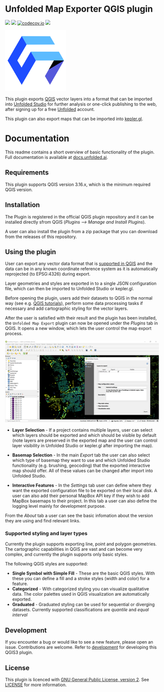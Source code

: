 # Unfolded Map Exporter QGIS plugin

![](https://github.com/UnfoldedInc/qgis-plugin/workflows/Tests/badge.svg)
![](https://github.com/UnfoldedInc/qgis-plugin/workflows/TestsLTR/badge.svg)
[![codecov.io](https://codecov.io/github/UnfoldedInc/qgis-plugin/coverage.svg?branch=master)](https://codecov.io/github/UnfoldedInc/qgis-plugin?branch=master)
![](https://github.com/UnfoldedInc/qgis-plugin/workflows/Release/badge.svg)

<img src="docs/imgs/uf_qgis_logo.svg" width="200" height="200">

This plugin exports [QGIS](http://qgis.org/) vector layers into a format that can be imported into  [Unfolded Studio](https://studio.unfolded.ai/) for further analysis or one-click publishing to the web, after signing up for a free [Unfolded](https://unfolded.ai/) account.

This plugin can also export maps that can be imported into [kepler.gl](https://kepler.gl/).

# Documentation 

This readme contains a short overview of basic functionality of the plugin. Full documentation is available at [docs.unfolded.ai](https://docs.unfolded.ai/integrations/qgis).

## Requirements

This plugin supports QGIS version 3.16.x, which is the minimum required QGIS version. 

## Installation

The Plugin is registered in the official QGIS plugin repository and it can be installed directly sfrom QGIS (*Plugins --> Manage and Install Plugins*). 

A user can also install the plugin from a zip package that you can download from the releases of this repository. 

## Using the plugin

User can export any vector data format that is [supported in QGIS](https://docs.qgis.org/3.16/en/docs/user_manual/working_with_vector/index.html) and the data can be in any known coordinate reference system as it is automatically reprojected (to EPSG:4326) during export. 

Layer geometries and styles are exported in to a single JSON configuration file, which can then be imported to Unfolded Studio or kepler.gl. 

Before opening the plugin, users add their datasets to QGIS in the normal way (see e.g. [QGIS tutorials](https://www.qgistutorials.com/en/)), perform some data processing tasks if necessary and add cartographic styling for the vector layers. 

After the user is satisfied with their result and the plugin has been installed, the `Unfolded Map Export` plugin can now be opened under the *Plugins* tab in QGIS. It opens a new window, which lets the user control the map export process. 

![Main plugin dialog](docs/imgs/main_dialog.png)

- **Layer Selection** - If a project contains multiple layers, user can select which layers should be exported and which should be visible by default (note layers are preserved in the exported map and the user can control layer visibility in Unfolded Studio or kepler.gl after importing the map). 

- **Basemap Selection** - In the main *Export* tab the user can also select which type of basemap they want to use and which Unfolded Studio functionality (e.g. brushing, geocoding) that the exported interactive map should offer. All of these values can be changed after import into Unfolded Studio.

- **Interactive Features** - In the *Settings* tab user can define where they want the exported configuration file to be exported on their local disk. A user can also add their personal MapBox API key if they wish to add MapBox basemaps to their project. In this tab a user can also define the logging level mainly for development purpose.

From the *About* tab a user can see the basic infomation about the version they are using and find relevant links. 

### Supported styling and layer types

Currently the plugin supports exporting line, point and polygon geometries. The cartographic capabilities in QGIS are vast and can become very complex, and currently the plugin supports only basic styles.

The following QGIS styles are supported:

 - **Single Symbol with Simple Fill** - These are the basic QGIS styles. With these you can define a fill and a stroke styles (width and color) for a feature. 
 - **Categorized** - With categorized styling you can visualize qualitative data. The color palettes used in QGIS visualization are automatically exported. 
 - **Graduated** - Graduated styling can be used for sequential or diverging datasets. Currently supported classifications are *quantile* and *equal interval*

## Development

If you encounter a bug or would like to see a new feature, please open an issue. Contributions are welcome. Refer to [development](docs/development.md) for developing this QGIS3 plugin.

## License

This plugin is licenced with
[GNU General Public License, version 2](https://www.gnu.org/licenses/old-licenses/gpl-2.0.en.html).
See [LICENSE](LICENSE) for more information.
